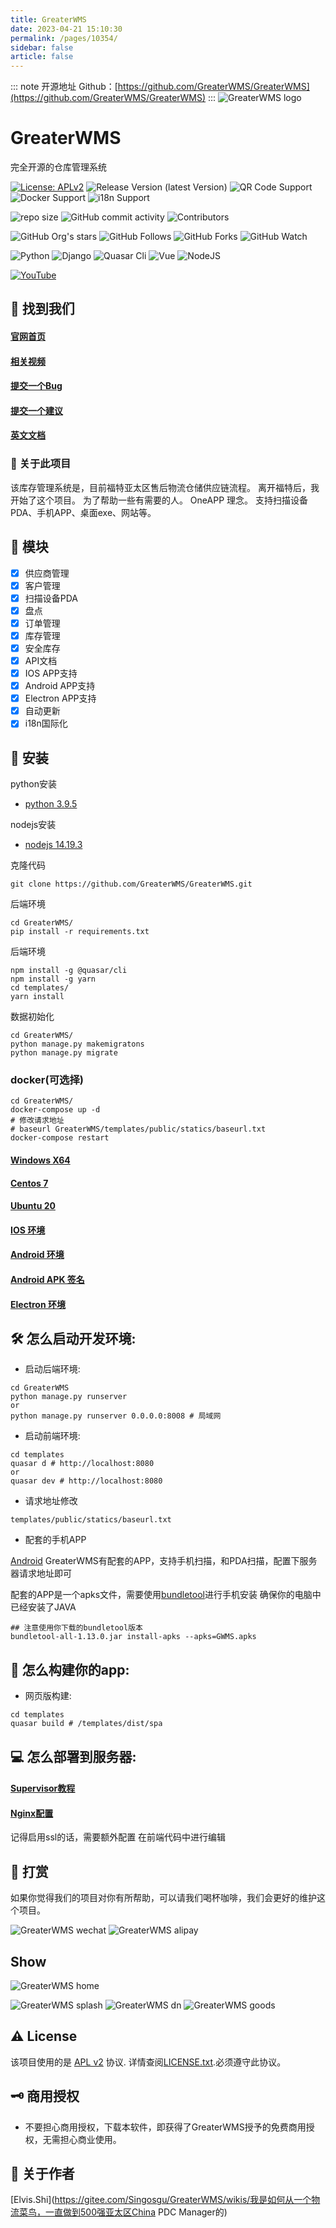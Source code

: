 ```yaml
---
title: GreaterWMS
date: 2023-04-21 15:10:30
permalink: /pages/10354/
sidebar: false
article: false
---
```

::: note 开源地址
Github：[https://github.com/GreaterWMS/GreaterWMS](https://github.com/GreaterWMS/GreaterWMS)
::: 
![GreaterWMS logo](/img/open/10354/f87c8c1f9a5061fdf12eb48aa22bfbac.png)

# GreaterWMS

完全开源的仓库管理系统

[![License: APLv2](https://img.shields.io/github/license/GreaterWMS/GreaterWMS)](https://opensource.org/licenses/Apache-2.0/) ![Release Version (latest Version)](https://img.shields.io/github/v/release/GreaterWMS/GreaterWMS?color=orange&include_prereleases) ![QR Code Support](https://img.shields.io/badge/QR--Code-Support-orange.svg) ![Docker Support](https://img.shields.io/badge/Docker-Support-orange.svg) ![i18n Support](https://img.shields.io/badge/i18n-Support-orange.svg)

![repo size](https://img.shields.io/github/repo-size/GreaterWMS/GreaterWMS) ![GitHub commit activity](https://img.shields.io/github/commit-activity/m/GreaterWMS/GreaterWMS) ![Contributors](https://img.shields.io/github/contributors/GreaterWMS/GreaterWMS?color=blue)

![GitHub Org's stars](https://img.shields.io/github/stars/GreaterWMS?style=social) ![GitHub Follows](https://img.shields.io/github/followers/Singosgu?style=social) ![GitHub Forks](https://img.shields.io/github/forks/GreaterWMS/GreaterWMS?style=social) ![GitHub Watch](https://img.shields.io/github/watchers/GreaterWMS/GreaterWMS?style=social)

![Python](https://img.shields.io/badge/Python-3.9.5-yellowgreen) ![Django](https://img.shields.io/badge/Django-4.1.2-yellowgreen) ![Quasar Cli](https://img.shields.io/badge/Quasar/cli-1.2.1-yellowgreen) ![Vue](https://img.shields.io/badge/Vue-2.6.0-yellowgreen) ![NodeJS](https://img.shields.io/badge/NodeJS-14.19.3-yellowgreen)

[![YouTube](https://img.shields.io/badge/BiliBili-4987-red)](https://space.bilibili.com/407321291/channel/seriesdetail?sid=776320)

## 🚀️ 找到我们

#### [官网首页](https://www.56yhz.com/)

#### [相关视频](https://space.bilibili.com/407321291/channel/seriesdetail?sid=776320)

#### [提交一个Bug](https://github.com/GreaterWMS/GreaterwMS/issues/new?template=bug_report.md&title=[BUG])

#### [提交一个建议](https://github.com/GreaterWMS/GreaterWMS/issues/new?template=feature_request.md&title=[FR])

#### [英文文档](https://github.com/Singosgu/GreaterWMS/blob/master/README.md)

### 🌟 关于此项目

该库存管理系统是，目前福特亚太区售后物流仓储供应链流程。 离开福特后，我开始了这个项目。 为了帮助一些有需要的人。 OneAPP 理念。 支持扫描设备PDA、手机APP、桌面exe、网站等。

## 🎯 模块

- [x] 供应商管理
- [x] 客户管理
- [x] 扫描设备PDA
- [x] 盘点
- [x] 订单管理
- [x] 库存管理
- [x] 安全库存
- [x] API文档
- [x] IOS APP支持
- [x] Android APP支持
- [x] Electron APP支持
- [x] 自动更新
- [x] i18n国际化

## :compass: 安装

python安装

- [python 3.9.5](https://www.python.org/downloads/release/python-395/)

nodejs安装

- [nodejs 14.19.3](https://nodejs.org/download/release/v14.19.3/)

克隆代码

```shell
git clone https://github.com/GreaterWMS/GreaterWMS.git
```

后端环境

```shell
cd GreaterWMS/
pip install -r requirements.txt
```

后端环境

```shell
npm install -g @quasar/cli
npm install -g yarn
cd templates/
yarn install
```

数据初始化

```shell
cd GreaterWMS/
python manage.py makemigratons
python manage.py migrate
```

### docker(可选择)

```shell
cd GreaterWMS/
docker-compose up -d
# 修改请求地址
# baseurl GreaterWMS/templates/public/statics/baseurl.txt
docker-compose restart
```

#### [Windows X64](https://www.56yhz.com/zh-hans/docs/39/3/)

#### [Centos 7](https://www.56yhz.com/zh-hans/docs/39/4/)

#### [Ubuntu 20](https://www.56yhz.com/zh-hans/docs/39/5/)

#### [IOS 环境](https://www.56yhz.com/zh-hans/docs/39/6/)

#### [Android 环境](https://www.56yhz.com/zh-hans/docs/39/7/)

#### [Android APK 签名](https://www.56yhz.com/zh-hans/docs/39/8/)

#### [Electron 环境](https://www.56yhz.com/zh-hans/docs/39/12/)

## 🛠 怎么启动开发环境:

- 启动后端环境:

```shell
cd GreaterWMS
python manage.py runserver
or
python manage.py runserver 0.0.0.0:8008 # 局域网
```

- 启动前端环境:

```shell
cd templates
quasar d # http://localhost:8080
or
quasar dev # http://localhost:8080
```

- 请求地址修改

```shell
templates/public/statics/baseurl.txt
```

- 配套的手机APP

[Android](https://production.56yhz.com/media/GWMS.apks) GreaterWMS有配套的APP，支持手机扫描，和PDA扫描，配置下服务器请求地址即可

配套的APP是一个apks文件，需要使用[bundletool](https://github.com/google/bundletool/releases)进行手机安装 确保你的电脑中已经安装了JAVA

```shell
## 注意使用你下载的bundletool版本
bundletool-all-1.13.0.jar install-apks --apks=GWMS.apks
```

## 🎺 怎么构建你的app:

- 网页版构建:

```shell
cd templates
quasar build # /templates/dist/spa
```

## 💻 怎么部署到服务器:

#### [Supervisor教程](https://www.56yhz.com/zh-hans/docs/39/9/)

#### [Nginx配置](https://www.56yhz.com/zh-hans/docs/39/10/)

记得启用ssl的话，需要额外配置 在前端代码中进行编辑

## 💸 打赏

如果你觉得我们的项目对你有所帮助，可以请我们喝杯咖啡，我们会更好的维护这个项目。

![GreaterWMS wechat](/img/open/10354/4702040d9d5a8636380c1ab4ecca6d5f.jpg) ![GreaterWMS alipay](/img/open/10354/5bb1929ec449a978296f89dac7b12f2e.jpg)

## Show

![GreaterWMS home](/img/open/10354/e4569de8480cce2dcf1e5ebe0ff85ebf.png)

![GreaterWMS splash](/img/open/10354/99c69f4808cb2fb309214943982731e0.jpg) ![GreaterWMS dn](/img/open/10354/e4acbbbb486d563757acb1bdcf358ae6.jpg) ![GreaterWMS goods](/img/open/10354/2bc23df444154b066c4c436c5ecadb1e.jpg)

## ⚠️ License

该项目使用的是 [APL v2](https://opensource.org/licenses/Apache-2.0/) 协议. 详情查阅[LICENSE.txt](https://github.com/GreaterWMS/GreaterWMS/blob/master/LICENSE).必须遵守此协议。

## 🗝 商用授权

- 不要担心商用授权，下载本软件，即获得了GreaterWMS授予的免费商用授权，无需担心商业使用。

## 🙇 关于作者

[Elvis.Shi](https://gitee.com/Singosgu/GreaterWMS/wikis/我是如何从一个物流菜鸟，一直做到500强亚太区China PDC Manager的)